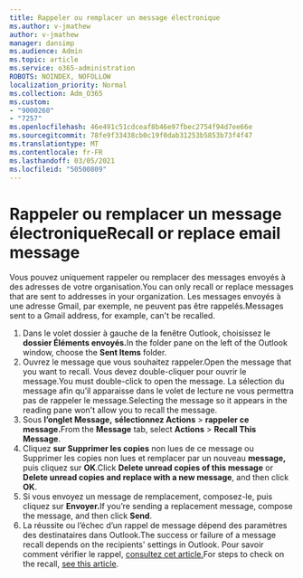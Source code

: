 ```yaml
---
title: Rappeler ou remplacer un message électronique
ms.author: v-jmathew
author: v-jmathew
manager: dansimp
ms.audience: Admin
ms.topic: article
ms.service: o365-administration
ROBOTS: NOINDEX, NOFOLLOW
localization_priority: Normal
ms.collection: Adm_O365
ms.custom:
- "9000260"
- "7257"
ms.openlocfilehash: 46e491c51cdceaf8b46e97fbec2754f94d7ee66e
ms.sourcegitcommit: 78fe9f33438cb0c19f0dab31253b5853b73f4f47
ms.translationtype: MT
ms.contentlocale: fr-FR
ms.lasthandoff: 03/05/2021
ms.locfileid: "50500809"
---
```

# <a name="recall-or-replace-email-message"></a><span data-ttu-id="fde83-102">Rappeler ou remplacer un message électronique</span><span class="sxs-lookup"><span data-stu-id="fde83-102">Recall or replace email message</span></span>

<span data-ttu-id="fde83-103">Vous pouvez uniquement rappeler ou remplacer des messages envoyés à des adresses de votre organisation.</span><span class="sxs-lookup"><span data-stu-id="fde83-103">You can only recall or replace messages that are sent to addresses in your organization.</span></span> <span data-ttu-id="fde83-104">Les messages envoyés à une adresse Gmail, par exemple, ne peuvent pas être rappelés.</span><span class="sxs-lookup"><span data-stu-id="fde83-104">Messages sent to a Gmail address, for example, can't be recalled.</span></span>

1. <span data-ttu-id="fde83-105">Dans le volet dossier à gauche de la fenêtre Outlook, choisissez le **dossier Éléments envoyés.**</span><span class="sxs-lookup"><span data-stu-id="fde83-105">In the folder pane on the left of the Outlook window, choose the **Sent Items** folder.</span></span>
2. <span data-ttu-id="fde83-106">Ouvrez le message que vous souhaitez rappeler.</span><span class="sxs-lookup"><span data-stu-id="fde83-106">Open the message that you want to recall.</span></span> <span data-ttu-id="fde83-107">Vous devez double-cliquer pour ouvrir le message.</span><span class="sxs-lookup"><span data-stu-id="fde83-107">You must double-click to open the message.</span></span> <span data-ttu-id="fde83-108">La sélection du message afin qu’il apparaisse dans le volet de lecture ne vous permettra pas de rappeler le message.</span><span class="sxs-lookup"><span data-stu-id="fde83-108">Selecting the message so it appears in the reading pane won't allow you to recall the message.</span></span>
3. <span data-ttu-id="fde83-109">Sous **l’onglet Message,** **sélectionnez Actions**  >  **rappeler ce message.**</span><span class="sxs-lookup"><span data-stu-id="fde83-109">From the **Message** tab, select **Actions** > **Recall This Message**.</span></span>
4. <span data-ttu-id="fde83-110">Cliquez **sur Supprimer les copies** non lues de ce message ou Supprimer les copies non lues et remplacer par un nouveau **message,** puis cliquez sur **OK**.</span><span class="sxs-lookup"><span data-stu-id="fde83-110">Click **Delete unread copies of this message** or **Delete unread copies and replace with a new message**, and then click **OK**.</span></span>
5. <span data-ttu-id="fde83-111">Si vous envoyez un message de remplacement, composez-le, puis cliquez sur **Envoyer.**</span><span class="sxs-lookup"><span data-stu-id="fde83-111">If you’re sending a replacement message, compose the message, and then click **Send**.</span></span>
6. <span data-ttu-id="fde83-112">La réussite ou l’échec d’un rappel de message dépend des paramètres des destinataires dans Outlook.</span><span class="sxs-lookup"><span data-stu-id="fde83-112">The success or failure of a message recall depends on the recipients' settings in Outlook.</span></span> <span data-ttu-id="fde83-113">Pour savoir comment vérifier le rappel, [consultez cet article.](https://support.office.com/article/recall-or-replace-an-email-message-that-you-sent-35027f88-d655-4554-b4f8-6c0729a723a0#tocheck)</span><span class="sxs-lookup"><span data-stu-id="fde83-113">For steps to check on the recall, [see this article](https://support.office.com/article/recall-or-replace-an-email-message-that-you-sent-35027f88-d655-4554-b4f8-6c0729a723a0#tocheck).</span></span>
